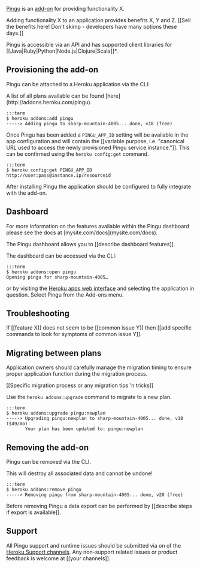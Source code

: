 [Pingu](http://addons.heroku.com/pingu) is an [add-on](http://addons.heroku.com) for providing functionality X.

Adding functionality X to an application provides benefits X, Y and Z. [[Sell the benefits here! Don't skimp - developers have many options these days.]]

Pingu is accessible via an API and has supported client libraries for [[Java|Ruby|Python|Node.js|Clojure|Scala]]*.

## Provisioning the add-on

Pingu can be attached to a Heroku application via the  CLI:

<div class="callout" markdown="1">
A list of all plans available can be found [here](http://addons.heroku.com/pingu).
</div>

    :::term
    $ heroku addons:add pingu
    -----> Adding pingu to sharp-mountain-4005... done, v18 (free)

Once Pingu has been added a `PINGU_APP_ID` setting will be available in the app configuration and will contain the [[variable purpose, i.e. "canonical URL used to access the newly provisioned Pingu service instance."]]. This can be confirmed using the `heroku config:get` command.

    :::term
    $ heroku config:get PINGU_APP_ID
    http://user:pass@instance.ip/resourceid

After installing Pingu the application should be configured to fully integrate with the add-on.

## Dashboard

<div class="callout" markdown="1">
For more information on the features available within the Pingu dashboard please see the docs at [mysite.com/docs](mysite.com/docs).
</div>

The Pingu dashboard allows you to [[describe dashboard features]].

The dashboard can be accessed via the CLI:

    :::term
    $ heroku addons:open pingu
    Opening pingu for sharp-mountain-4005…

or by visiting the [Heroku apps web interface](http://heroku.com/myapps) and selecting the application in question. Select Pingu from the Add-ons menu.

## Troubleshooting

If [[feature X]] does not seem to be [[common issue Y]] then 
[[add specific commands to look for symptoms of common issue Y]].

## Migrating between plans

<div class="note" markdown="1">Application owners should carefully manage the migration timing to ensure proper application function during the migration process.</div>

[[Specific migration process or any migration tips 'n tricks]]

Use the `heroku addons:upgrade` command to migrate to a new plan.

    :::term
    $ heroku addons:upgrade pingu:newplan
    -----> Upgrading pingu:newplan to sharp-mountain-4005... done, v18 ($49/mo)
           Your plan has been updated to: pingu:newplan

## Removing the add-on

Pingu can be removed via the  CLI.

<div class="warning" markdown="1">This will destroy all associated data and cannot be undone!</div>

    :::term
    $ heroku addons:remove pingu
    -----> Removing pingu from sharp-mountain-4005... done, v20 (free)

Before removing Pingu a data export can be performed by [[describe steps if export is available]].

## Support

All Pingu support and runtime issues should be submitted via on of the [Heroku Support channels](support-channels). Any non-support related issues or product feedback is welcome at [[your channels]].